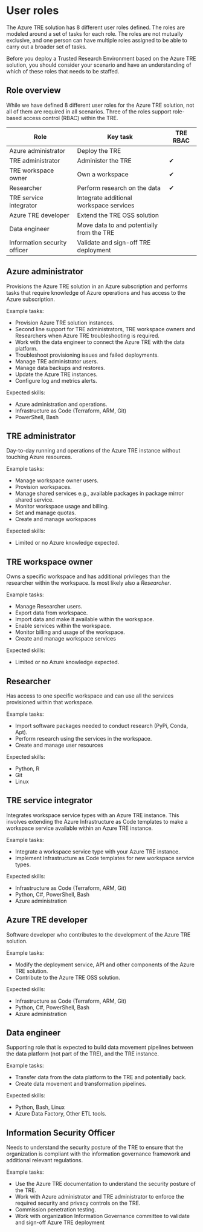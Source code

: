 # User roles

The Azure TRE solution has 8 different user roles defined. The roles are modeled around a set of tasks for each role. The roles are not mutually exclusive, and one person can have multiple roles assigned to be able to carry out a broader set of tasks.

Before you deploy a Trusted Research Environment based on the Azure TRE solution, you should consider your scenario and have an understanding of which of these roles that needs to be staffed.

## Role overview

While we have defined 8 different user roles for the Azure TRE solution, not all of them are required in all scenarios. Three of the roles support role-based access control (RBAC) within the TRE.  

| Role | Key task | TRE RBAC |
|------|----------|----------|
| Azure administrator | Deploy the TRE | |
| TRE administrator | Administer the TRE | ✔ |
| TRE workspace owner | Own a workspace | ✔ |
| Researcher | Perform research on the data | ✔ |
| TRE service integrator | Integrate additional workspace services | |
| Azure TRE developer | Extend the TRE OSS solution | |
| Data engineer | Move data to and potentially from the TRE | |
| Information security officer | Validate and sign-off TRE deployment | |

## Azure administrator

Provisions the Azure TRE solution in an Azure subscription and performs tasks that require knowledge of Azure operations and has access to the Azure subscription.

Example tasks:

- Provision Azure TRE solution instances.
- Second line support for TRE administrators, TRE workspace owners and Researchers when Azure TRE troubleshooting is required.
- Work with the data engineer to connect the Azure TRE with the data platform.
- Troubleshoot provisioning issues and failed deployments.
- Manage TRE administrator users.
- Manage data backups and restores.
- Update the Azure TRE instances.
- Configure log and metrics alerts.

Expected skills:

- Azure administration and operations.
- Infrastructure as Code (Terraform, ARM, Git)
- PowerShell, Bash

## TRE administrator

Day-to-day running and operations of the Azure TRE instance without touching Azure resources.

Example tasks:

- Manage workspace owner users.
- Provision workspaces.
- Manage shared services e.g., available packages in package mirror shared service.
- Monitor workspace usage and billing.
- Set and manage quotas.
- Create and manage workspaces

Expected skills:

- Limited or no Azure knowledge expected.

## TRE workspace owner

Owns a specific workspace and has additional privileges than the researcher within the workspace. Is most likely also a *Researcher*.

Example tasks:

- Manage Researcher users.
- Export data from workspace.
- Import data and make it available within the workspace.
- Enable services within the workspace.
- Monitor billing and usage of the workspace.
- Create and manage workspace services

Expected skills:

- Limited or no Azure knowledge expected.

## Researcher

Has access to one specific workspace and can use all the services provisioned within that workspace.

Example tasks:

- Import software packages needed to conduct research (PyPi, Conda, Apt).
- Perform research using the services in the workspace.
- Create and manage user resources

Expected skills:

- Python, R
- Git
- Linux

## TRE service integrator

Integrates workspace service types with an Azure TRE instance. This involves extending the Azure Infrastructure as Code templates to make a workspace service available within an Azure TRE instance.

Example tasks:

- Integrate a workspace service type with your Azure TRE instance.
- Implement Infrastructure as Code templates for new workspace service types.

Expected skills:

- Infrastructure as Code (Terraform, ARM, Git)
- Python, C#, PowerShell, Bash
- Azure administration

## Azure TRE developer

Software developer who contributes to the development of the Azure TRE solution.

Example tasks:

- Modify the deployment service, API and other components of the Azure TRE solution.
- Contribute to the Azure TRE OSS solution.

Expected skills:

- Infrastructure as Code (Terraform, ARM, Git)
- Python, C#, PowerShell, Bash
- Azure administration

## Data engineer

Supporting role that is expected to build data movement pipelines between the data platform (not part of the TRE), and the TRE instance.

Example tasks:

- Transfer data from the data platform to the TRE and potentially back.
- Create data movement and transformation pipelines.

Expected skills:

- Python, Bash, Linux
- Azure Data Factory, Other ETL tools.

## Information Security Officer

Needs to understand the security posture of the TRE to ensure that the organization is compliant with the information governance framework and additional relevant regulations.

Example tasks:

- Use the Azure TRE documentation to understand the security posture of the TRE.
- Work with Azure administrator and TRE administrator to enforce the required security and privacy controls on the TRE.
- Commission penetration testing.
- Work with organization Information Governance committee to validate and sign-off Azure TRE deployment
